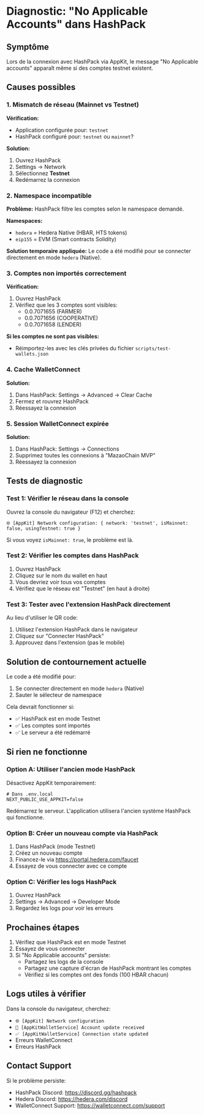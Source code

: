 # Diagnostic: "No Applicable Accounts" dans HashPack

## Symptôme

Lors de la connexion avec HashPack via AppKit, le message "No Applicable accounts" apparaît même si des comptes testnet existent.

## Causes possibles

### 1. Mismatch de réseau (Mainnet vs Testnet)

**Vérification:**
- Application configurée pour: `testnet`
- HashPack configuré pour: `testnet` ou `mainnet`?

**Solution:**
1. Ouvrez HashPack
2. Settings → Network
3. Sélectionnez **Testnet**
4. Redémarrez la connexion

### 2. Namespace incompatible

**Problème:** HashPack filtre les comptes selon le namespace demandé.

**Namespaces:**
- `hedera` = Hedera Native (HBAR, HTS tokens)
- `eip155` = EVM (Smart contracts Solidity)

**Solution temporaire appliquée:**
Le code a été modifié pour se connecter directement en mode `hedera` (Native).

### 3. Comptes non importés correctement

**Vérification:**
1. Ouvrez HashPack
2. Vérifiez que les 3 comptes sont visibles:
   - 0.0.7071655 (FARMER)
   - 0.0.7071656 (COOPERATIVE)
   - 0.0.7071658 (LENDER)

**Si les comptes ne sont pas visibles:**
- Réimportez-les avec les clés privées du fichier `scripts/test-wallets.json`

### 4. Cache WalletConnect

**Solution:**
1. Dans HashPack: Settings → Advanced → Clear Cache
2. Fermez et rouvrez HashPack
3. Réessayez la connexion

### 5. Session WalletConnect expirée

**Solution:**
1. Dans HashPack: Settings → Connections
2. Supprimez toutes les connexions à "MazaoChain MVP"
3. Réessayez la connexion

## Tests de diagnostic

### Test 1: Vérifier le réseau dans la console

Ouvrez la console du navigateur (F12) et cherchez:
```
🌐 [AppKit] Network configuration: { network: 'testnet', isMainnet: false, usingTestnet: true }
```

Si vous voyez `isMainnet: true`, le problème est là.

### Test 2: Vérifier les comptes dans HashPack

1. Ouvrez HashPack
2. Cliquez sur le nom du wallet en haut
3. Vous devriez voir tous vos comptes
4. Vérifiez que le réseau est "Testnet" (en haut à droite)

### Test 3: Tester avec l'extension HashPack directement

Au lieu d'utiliser le QR code:
1. Utilisez l'extension HashPack dans le navigateur
2. Cliquez sur "Connecter HashPack"
3. Approuvez dans l'extension (pas le mobile)

## Solution de contournement actuelle

Le code a été modifié pour:
1. Se connecter directement en mode `hedera` (Native)
2. Sauter le sélecteur de namespace

Cela devrait fonctionner si:
- ✅ HashPack est en mode Testnet
- ✅ Les comptes sont importés
- ✅ Le serveur a été redémarré

## Si rien ne fonctionne

### Option A: Utiliser l'ancien mode HashPack

Désactivez AppKit temporairement:

```env
# Dans .env.local
NEXT_PUBLIC_USE_APPKIT=false
```

Redémarrez le serveur. L'application utilisera l'ancien système HashPack qui fonctionne.

### Option B: Créer un nouveau compte via HashPack

1. Dans HashPack (mode Testnet)
2. Créez un nouveau compte
3. Financez-le via https://portal.hedera.com/faucet
4. Essayez de vous connecter avec ce compte

### Option C: Vérifier les logs HashPack

1. Ouvrez HashPack
2. Settings → Advanced → Developer Mode
3. Regardez les logs pour voir les erreurs

## Prochaines étapes

1. Vérifiez que HashPack est en mode Testnet
2. Essayez de vous connecter
3. Si "No Applicable accounts" persiste:
   - Partagez les logs de la console
   - Partagez une capture d'écran de HashPack montrant les comptes
   - Vérifiez si les comptes ont des fonds (100 HBAR chacun)

## Logs utiles à vérifier

Dans la console du navigateur, cherchez:
- `🌐 [AppKit] Network configuration`
- `📡 [AppKitWalletService] Account update received`
- `✅ [AppKitWalletService] Connection state updated`
- Erreurs WalletConnect
- Erreurs HashPack

## Contact Support

Si le problème persiste:
- HashPack Discord: https://discord.gg/hashpack
- Hedera Discord: https://hedera.com/discord
- WalletConnect Support: https://walletconnect.com/support
